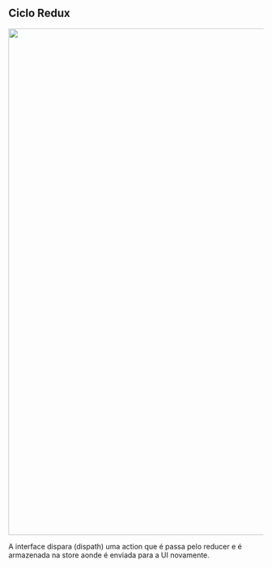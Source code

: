 ## Ciclo Redux

<img src="https://miro.medium.com/max/1400/1*BcmtHcMHN6PT7IniIWniHg.png" width="1000px" heigth="1000px">

A interface dispara (dispath) uma action que é passa pelo reducer e é armazenada na store aonde é enviada para a UI novamente.
